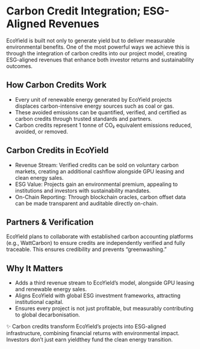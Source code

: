 # Carbon Credit Integration; ESG-Aligned Revenues

EcoYield is built not only to generate yield but to deliver measurable
environmental benefits. One of the most powerful ways we achieve this is
through the integration of carbon credits into our project model,
creating ESG-aligned revenues that enhance both investor returns and
sustainability outcomes.

## How Carbon Credits Work

- Every unit of renewable energy generated by EcoYield projects
displaces carbon-intensive energy sources such as coal or gas.
- These avoided emissions can be quantified, verified, and certified as
carbon credits through trusted standards and partners.
- Carbon credits represent 1 tonne of CO₂ equivalent emissions reduced,
avoided, or removed.

## Carbon Credits in EcoYield

- Revenue Stream: Verified credits can be sold on voluntary carbon
markets, creating an additional cashflow alongside GPU leasing and clean
energy sales.
- ESG Value: Projects gain an environmental premium, appealing to
institutions and investors with sustainability mandates.
- On-Chain Reporting: Through blockchain oracles, carbon offset data can
be made transparent and auditable directly on-chain.

## Partners & Verification

EcoYield plans to collaborate with established carbon accounting
platforms (e.g., WattCarbon) to ensure credits are independently
verified and fully traceable. This ensures credibility and prevents
“greenwashing.”

## Why It Matters

- Adds a third revenue stream to EcoYield’s model, alongside GPU
leasing and renewable energy sales.
- Aligns EcoYield with global ESG investment frameworks, attracting
institutional capital.
- Ensures every project is not just profitable, but measurably
contributing to global decarbonisation.

✨ Carbon credits transform EcoYield’s projects into ESG-aligned
infrastructure, combining financial returns with environmental impact.
Investors don’t just earn yieldthey fund the clean energy transition.
